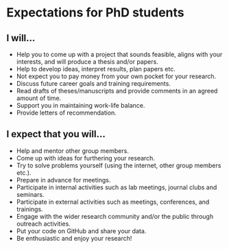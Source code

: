 # Expectations for PhD students

## I will...

* Help you to come up with a project that sounds feasible, aligns with your interests, and will produce a thesis and/or papers.
* Help to develop ideas, interpret results, plan papers etc.
* Not expect you to pay money from your own pocket for your research.
* Discuss future career goals and training requirements.
* Read drafts of theses/manuscripts and provide comments in an agreed amount of time.
* Support you in maintaining work-life balance.
* Provide letters of recommendation.

## I expect that you will...

* Help and mentor other group members.
* Come up with ideas for furthering your research.
* Try to solve problems yourself (using the internet, other group members etc.).
* Prepare in advance for meetings.
* Participate in internal activities such as lab meetings, journal clubs and seminars.
* Participate in external activities such as meetings, conferences, and trainings.
* Engage with the wider research community and/or the public through outreach activities.
* Put your code on GitHub and share your data.
* Be enthusiastic and enjoy your research!

 
                      